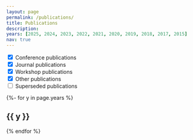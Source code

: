```yaml
---
layout: page
permalink: /publications/
title: Publications
description:
years: [2025, 2024, 2023, 2022, 2021, 2020, 2019, 2018, 2017, 2015]
nav: true
---
```

<!-- _pages/publications.md -->

<div class="publications">

<div class="toggle-container">
  <label class="switch">
    <input type="checkbox" id="conference-toggle" checked>
    <span class="slider"></span>
  </label>
  <span class="toggle-label">Conference publications</span>
</div>
<div class="toggle-container">
  <label class="switch">
    <input type="checkbox" id="journal-toggle" checked>
    <span class="slider"></span>
  </label>
  <span class="toggle-label">Journal publications</span>
</div>
<div class="toggle-container">
  <label class="switch">
    <input type="checkbox" id="workshop-toggle" checked>
    <span class="slider"></span>
  </label>
  <span class="toggle-label">Workshop publications</span>
</div>
<div class="toggle-container">
  <label class="switch">
    <input type="checkbox" id="other-toggle" checked>
    <span class="slider"></span>
  </label>
  <span class="toggle-label">Other publications</span>
</div>
<div class="toggle-container">
  <label class="switch">
    <input type="checkbox" id="superseded-toggle">
    <span class="slider"></span>
  </label>
  <span class="toggle-label">Superseded publications</span>
</div>

{%- for y in page.years %}
  <h2 class="year">{{ y }}</h2>
  <div class="conference-on" style="display: none;">
    {% bibliography -f papers_conference -q @*[year={{ y }}]* %}
  </div>
    <div class="journal-on" style="display: none;">
    {% bibliography -f papers_journal -q @*[year={{ y }}]* %}
  </div>
  <div class="workshop-on" style="display: none;">
    {% bibliography -f papers_workshop -q @*[year={{ y }}]* %}
  </div>
  <div class="other-on" style="display: none;">
    {% bibliography -f papers_other -q @*[year={{ y }}]* %}
  </div>
  <div class="superseded-on" style="display: none;">
    {% bibliography -f papers_superseded -q @*[year={{ y }}]* %}
  </div>
{% endfor %}

<script>
  function initializeToggle(toggleId, contentOnClass) {
    const toggle = document.getElementById(toggleId);
    const contentOnElements = document.querySelectorAll("." + contentOnClass);

    // Set initial display state based on the toggle's checked state
    contentOnElements.forEach(el => el.style.display = toggle.checked ? "block" : "none");

    // Add event listener to handle toggle change
    toggle.addEventListener("change", () => {
      contentOnElements.forEach(el => el.style.display = toggle.checked ? "block" : "none");
    });
  }

  function initializeAllToggles() {
    initializeToggle("conference-toggle", "conference-on");
    initializeToggle("journal-toggle", "journal-on");
    initializeToggle("workshop-toggle", "workshop-on");
    initializeToggle("other-toggle", "other-on");
    initializeToggle("superseded-toggle", "superseded-on");
  }

  document.addEventListener("DOMContentLoaded", function () {
    initializeAllToggles()
  });

  window.addEventListener("pageshow", function () {
    initializeAllToggles()
  });
</script>

</div>